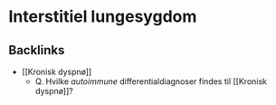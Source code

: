 # Interstitiel lungesygdom
## Backlinks
* [[Kronisk dyspnø]]
	* Q. Hvilke *autoimmune* differentialdiagnoser findes til [[Kronisk dyspnø]]?

<!-- #anki/deck/Medicine #anki/tag/med/Lung medicine# -->

<!-- {BearID:004912C7-2047-46B0-87F2-0BEBC118053E-62757-00006B5D44DC0AD8} -->
